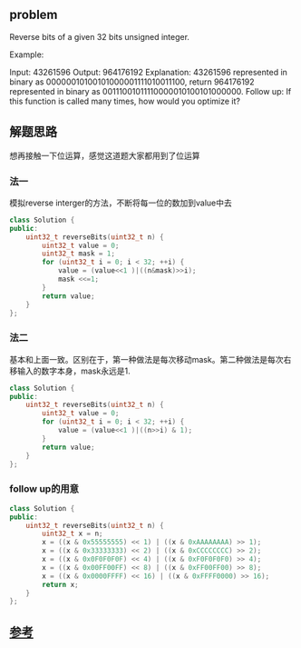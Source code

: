 ## problem
Reverse bits of a given 32 bits unsigned integer.

Example:

Input: 43261596
Output: 964176192
Explanation: 43261596 represented in binary as 00000010100101000001111010011100, 
             return 964176192 represented in binary as 00111001011110000010100101000000.
Follow up:
If this function is called many times, how would you optimize it?
## 解题思路
想再接触一下位运算，感觉这道题大家都用到了位运算
### 法一
模拟reverse interger的方法，不断将每一位的数加到value中去
```C++
class Solution {  
public:  
    uint32_t reverseBits(uint32_t n) {  
        uint32_t value = 0;  
        uint32_t mask = 1;  
        for (uint32_t i = 0; i < 32; ++i) {  
            value = (value<<1 )|((n&mask)>>i);  
            mask <<=1;  
        }  
        return value;  
    }  
};
```
### 法二
基本和上面一致。区别在于，第一种做法是每次移动mask。第二种做法是每次右移输入的数字本身，mask永远是1.
```C++
class Solution {  
public:  
    uint32_t reverseBits(uint32_t n) {  
        uint32_t value = 0;  
        for (uint32_t i = 0; i < 32; ++i) {  
            value = (value<<1 )|((n>>i) & 1);  
        }  
        return value;  
    }  
};
```
### follow up的用意
```C++
class Solution {  
public:  
    uint32_t reverseBits(uint32_t n) {  
        uint32_t x = n;  
        x = ((x & 0x55555555) << 1) | ((x & 0xAAAAAAAA) >> 1);  
        x = ((x & 0x33333333) << 2) | ((x & 0xCCCCCCCC) >> 2);  
        x = ((x & 0x0F0F0F0F) << 4) | ((x & 0xF0F0F0F0) >> 4);  
        x = ((x & 0x00FF00FF) << 8) | ((x & 0xFF00FF00) >> 8);  
        x = ((x & 0x0000FFFF) << 16) | ((x & 0xFFFF0000) >> 16);  
        return x;  
    }  
};  
```
## [参考](https://blog.csdn.net/feliciafay/article/details/44536827)
